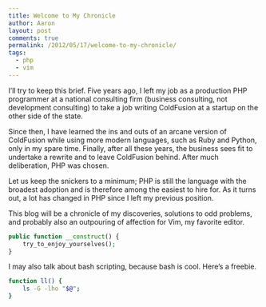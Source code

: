 ```yaml
---
title: Welcome to My Chronicle
author: Aaron
layout: post
comments: true
permalink: /2012/05/17/welcome-to-my-chronicle/
tags:
  - php
  - vim
---
```

I’ll try to keep this brief. Five years ago, I left my job as a production PHP 
programmer at a national consulting firm (business consulting, not development 
consulting) to take a job writing ColdFusion at a startup on the other side of 
the state.

Since then, I have learned the ins and outs of an arcane version of ColdFusion 
while using more modern languages, such as Ruby and Python, only in my spare 
time. Finally, after all these years, the business sees fit to undertake a 
rewrite and to leave ColdFusion behind. After much deliberation, PHP was 
chosen.

Let us keep the snickers to a minimum; PHP is still the language with the 
broadest adoption and is therefore among the easiest to hire for. As it turns 
out, a lot has changed in PHP since I left my previous position.

This blog will be a chronicle of my discoveries, solutions to odd problems, 
and probably also an outpouring of affection for Vim, my favorite editor.

``` php PHP is a popular language.
public function __construct() {
    try_to_enjoy_yourselves();
}
```

I may also talk about bash scripting, because bash is cool. Here’s a freebie.

``` bash But bash is sometimes more useful.
function ll() {
    ls -G -lho "$@";
}
```
